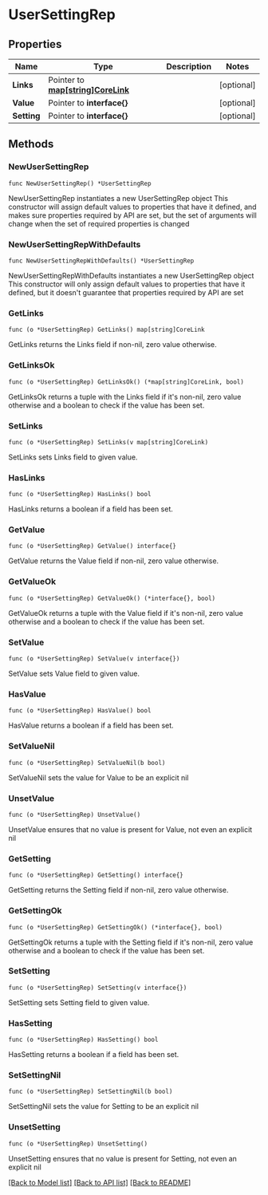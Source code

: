 # UserSettingRep

## Properties

Name | Type | Description | Notes
------------ | ------------- | ------------- | -------------
**Links** | Pointer to [**map[string]CoreLink**](CoreLink.md) |  | [optional] 
**Value** | Pointer to **interface{}** |  | [optional] 
**Setting** | Pointer to **interface{}** |  | [optional] 

## Methods

### NewUserSettingRep

`func NewUserSettingRep() *UserSettingRep`

NewUserSettingRep instantiates a new UserSettingRep object
This constructor will assign default values to properties that have it defined,
and makes sure properties required by API are set, but the set of arguments
will change when the set of required properties is changed

### NewUserSettingRepWithDefaults

`func NewUserSettingRepWithDefaults() *UserSettingRep`

NewUserSettingRepWithDefaults instantiates a new UserSettingRep object
This constructor will only assign default values to properties that have it defined,
but it doesn't guarantee that properties required by API are set

### GetLinks

`func (o *UserSettingRep) GetLinks() map[string]CoreLink`

GetLinks returns the Links field if non-nil, zero value otherwise.

### GetLinksOk

`func (o *UserSettingRep) GetLinksOk() (*map[string]CoreLink, bool)`

GetLinksOk returns a tuple with the Links field if it's non-nil, zero value otherwise
and a boolean to check if the value has been set.

### SetLinks

`func (o *UserSettingRep) SetLinks(v map[string]CoreLink)`

SetLinks sets Links field to given value.

### HasLinks

`func (o *UserSettingRep) HasLinks() bool`

HasLinks returns a boolean if a field has been set.

### GetValue

`func (o *UserSettingRep) GetValue() interface{}`

GetValue returns the Value field if non-nil, zero value otherwise.

### GetValueOk

`func (o *UserSettingRep) GetValueOk() (*interface{}, bool)`

GetValueOk returns a tuple with the Value field if it's non-nil, zero value otherwise
and a boolean to check if the value has been set.

### SetValue

`func (o *UserSettingRep) SetValue(v interface{})`

SetValue sets Value field to given value.

### HasValue

`func (o *UserSettingRep) HasValue() bool`

HasValue returns a boolean if a field has been set.

### SetValueNil

`func (o *UserSettingRep) SetValueNil(b bool)`

 SetValueNil sets the value for Value to be an explicit nil

### UnsetValue
`func (o *UserSettingRep) UnsetValue()`

UnsetValue ensures that no value is present for Value, not even an explicit nil
### GetSetting

`func (o *UserSettingRep) GetSetting() interface{}`

GetSetting returns the Setting field if non-nil, zero value otherwise.

### GetSettingOk

`func (o *UserSettingRep) GetSettingOk() (*interface{}, bool)`

GetSettingOk returns a tuple with the Setting field if it's non-nil, zero value otherwise
and a boolean to check if the value has been set.

### SetSetting

`func (o *UserSettingRep) SetSetting(v interface{})`

SetSetting sets Setting field to given value.

### HasSetting

`func (o *UserSettingRep) HasSetting() bool`

HasSetting returns a boolean if a field has been set.

### SetSettingNil

`func (o *UserSettingRep) SetSettingNil(b bool)`

 SetSettingNil sets the value for Setting to be an explicit nil

### UnsetSetting
`func (o *UserSettingRep) UnsetSetting()`

UnsetSetting ensures that no value is present for Setting, not even an explicit nil

[[Back to Model list]](../README.md#documentation-for-models) [[Back to API list]](../README.md#documentation-for-api-endpoints) [[Back to README]](../README.md)


